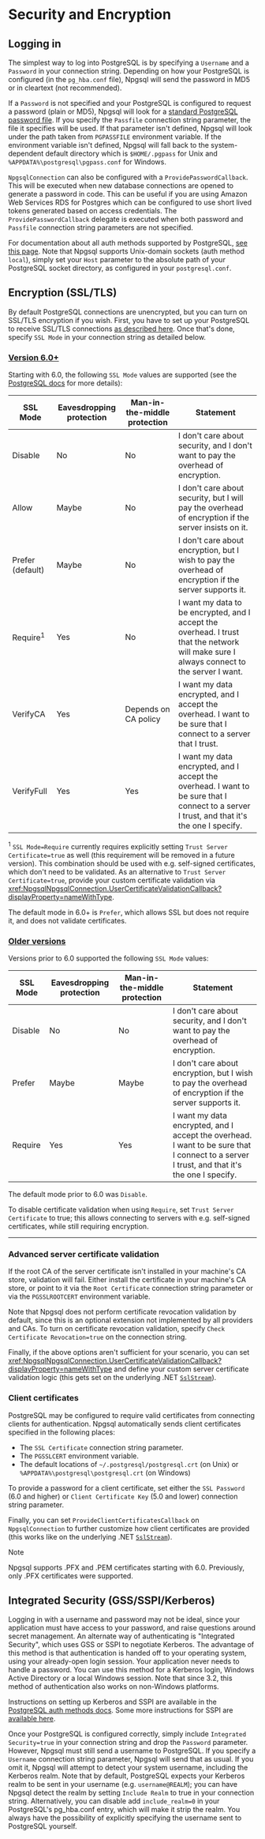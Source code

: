 # Security and Encryption

## Logging in

The simplest way to log into PostgreSQL is by specifying a `Username` and a `Password` in your connection string. Depending on how your PostgreSQL is configured (in the `pg_hba.conf` file), Npgsql will send the password in MD5 or in cleartext (not recommended).

If a `Password` is not specified and your PostgreSQL is configured to request a password (plain or MD5), Npgsql will look for a [standard PostgreSQL password file](https://www.postgresql.org/docs/current/static/libpq-pgpass.html). If you specify the `Passfile` connection string parameter, the file it specifies will be used. If that parameter isn't defined, Npgsql will look under the path taken from `PGPASSFILE` environment variable. If the environment variable isn't defined, Npgsql will fall back to the system-dependent default directory which is `$HOME/.pgpass` for Unix and `%APPDATA%\postgresql\pgpass.conf` for Windows.

`NpgsqlConnection` can also be configured with a `ProvidePasswordCallback`. This will be executed when new database connections are opened to generate a password in code. This can be useful if you are using Amazon Web Services RDS for Postgres which can be configured to use short lived tokens generated based on access credentials. The `ProvidePasswordCallback` delegate is executed when both password and `Passfile` connection string parameters are not specified.

For documentation about all auth methods supported by PostgreSQL, [see this page](http://www.postgresql.org/docs/current/static/auth-methods.html). Note that Npgsql supports Unix-domain sockets (auth method `local`), simply set your `Host` parameter to the absolute path of your PostgreSQL socket directory, as configured in your `postgresql.conf`.

## Encryption (SSL/TLS)

By default PostgreSQL connections are unencrypted, but you can turn on SSL/TLS encryption if you wish. First, you have to set up your PostgreSQL to receive SSL/TLS connections [as described here](http://www.postgresql.org/docs/current/static/ssl-tcp.html). Once that's done, specify `SSL Mode` in your connection string as detailed below.

### [Version 6.0+](#tab/tabid-1)

Starting with 6.0, the following `SSL Mode` values are supported (see the [PostgreSQL docs](https://www.postgresql.org/docs/current/libpq-ssl.html#LIBPQ-SSL-SSLMODE-STATEMENTS) for more details):

SSL Mode            | Eavesdropping protection | Man-in-the-middle protection | Statement
------------------- | ------------------------ | ---------------------------- | ---------
Disable             | No                       | No                           | I don't care about security, and I don't want to pay the overhead of encryption.
Allow               | Maybe                    | No                           | I don't care about security, but I will pay the overhead of encryption if the server insists on it.
Prefer (default)    | Maybe                    | No                           | I don't care about encryption, but I wish to pay the overhead of encryption if the server supports it.
Require<sup>1</sup> | Yes                      | No                           | I want my data to be encrypted, and I accept the overhead. I trust that the network will make sure I always connect to the server I want.
VerifyCA            | Yes                      | Depends on CA policy         | I want my data encrypted, and I accept the overhead. I want to be sure that I connect to a server that I trust.
VerifyFull          | Yes                      | Yes                          | I want my data encrypted, and I accept the overhead. I want to be sure that I connect to a server I trust, and that it's the one I specify.

<sup>1</sup> `SSL Mode=Require` currently requires explicitly setting `Trust Server Certificate=true` as well (this requirement will be removed in a future version). This combination should be used with e.g. self-signed certificates, which don't need to be validated. As an alternative to `Trust Server Certificate=true`, provide your custom certificate validation via <xref:NpgsqlNpgsqlConnection.UserCertificateValidationCallback?displayProperty=nameWithType>.

The default mode in 6.0+ is `Prefer`, which allows SSL but does not require it, and does not validate certificates.

### [Older versions](#tab/tabid-2)

Versions prior to 6.0 supported the following `SSL Mode` values:

SSL Mode    | Eavesdropping protection | Man-in-the-middle protection | Statement
----------- | ------------------------ | ---------------------------- | ---------
Disable     | No                       | No                           | I don't care about security, and I don't want to pay the overhead of encryption.
Prefer      | Maybe                    | Maybe                        | I don't care about encryption, but I wish to pay the overhead of encryption if the server supports it.
Require     | Yes                      | Yes                          | I want my data encrypted, and I accept the overhead. I want to be sure that I connect to a server I trust, and that it's the one I specify.

The default mode prior to 6.0 was `Disable`.

To disable certificate validation when using `Require`, set `Trust Server Certificate` to true; this allows connecting to servers with e.g. self-signed certificates, while still requiring encryption.

---

### Advanced server certificate validation

If the root CA of the server certificate isn't installed in your machine's CA store, validation will fail. Either install the certificate in your machine's CA store, or point to it via the `Root Certificate` connection string parameter or via the `PGSSLROOTCERT` environment variable.

Note that Npgsql does not perform certificate revocation validation by default, since this is an optional extension not implemented by all providers and CAs. To turn on certificate revocation validation, specify `Check Certificate Revocation=true` on the connection string.

Finally, if the above options aren't sufficient for your scenario, you can set <xref:NpgsqlNpgsqlConnection.UserCertificateValidationCallback?displayProperty=nameWithType> and define your custom server certificate validation logic (this gets set on the underlying .NET [`SslStream`](https://docs.microsoft.com/dotnet/api/system.net.security.sslstream.-ctor#System_Net_Security_SslStream__ctor_System_IO_Stream_System_Boolean_System_Net_Security_RemoteCertificateValidationCallback_System_Net_Security_LocalCertificateSelectionCallback_)).

### Client certificates

PostgreSQL may be configured to require valid certificates from connecting clients for authentication. Npgsql automatically sends client certificates specified in the following places:

* The `SSL Certificate` connection string parameter.
* The `PGSSLCERT` environment variable.
* The default locations of `~/.postgresql/postgresql.crt` (on Unix) or `%APPDATA%\postgresql\postgresql.crt` (on Windows)

To provide a password for a client certificate, set either the `SSL Password` (6.0 and higher) or `Client Certificate Key` (5.0 and lower) connection string parameter.

Finally, you can set `ProvideClientCertificatesCallback` on `NpgsqlConnection` to further customize how client certificates are provided (this works like on the underlying .NET [`SslStream`](https://docs.microsoft.com/dotnet/api/system.net.security.sslstream.-ctor#System_Net_Security_SslStream__ctor_System_IO_Stream_System_Boolean_System_Net_Security_RemoteCertificateValidationCallback_System_Net_Security_LocalCertificateSelectionCallback_)).

> [!NOTE]
> Npgsql supports .PFX and .PEM certificates starting with 6.0. Previously, only .PFX certificates were supported.

## Integrated Security (GSS/SSPI/Kerberos)

Logging in with a username and password may not be ideal, since your application must have access to your password, and raise questions around secret management. An alternate way of authenticating is "Integrated Security", which uses GSS or SSPI to negotiate Kerberos. The advantage of this method is that authentication is handed off to your operating system, using your already-open login session. Your application never needs to handle a password. You can use this method for a Kerberos login, Windows Active Directory or a local Windows session. Note that since 3.2, this method of authentication also works on non-Windows platforms.

Instructions on setting up Kerberos and SSPI are available in the [PostgreSQL auth methods docs](http://www.postgresql.org/docs/current/static/auth-methods.html). Some more instructions for SSPI are [available here](https://wiki.postgresql.org/wiki/Configuring_for_single_sign-on_using_SSPI_on_Windows).

Once your PostgreSQL is configured correctly, simply include `Integrated Security=true` in your connection string and drop the `Password` parameter. However, Npgsql must still send a username to PostgreSQL. If you specify a `Username` connection string parameter, Npgsql will send that as usual. If you omit it, Npgsql will attempt to detect your system username, including the Kerberos realm. Note that by default, PostgreSQL expects your Kerberos realm to be sent in your username (e.g. `username@REALM`); you can have Npgsql detect the realm by setting `Include Realm` to true in your connection string. Alternatively, you can disable add `include_realm=0` in your PostgreSQL's pg_hba.conf entry, which will make it strip the realm. You always have the possibility of explicitly specifying the username sent to PostgreSQL yourself.
